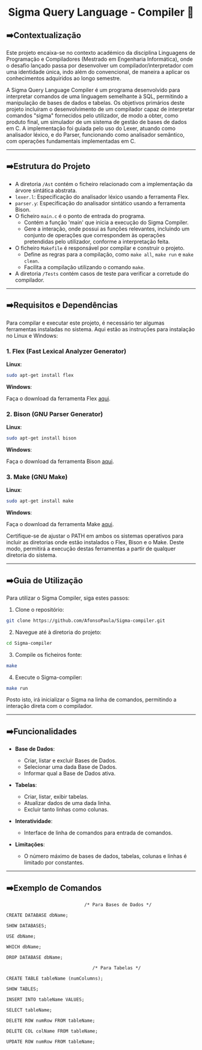 <p align="center">
  <h1 align="center">Sigma Query Language - Compiler 🐉</h1>
</p>

## ➡️Contextualização

Este projeto encaixa-se no contexto académico da disciplina Linguagens de Programação e Compiladores (Mestrado em Engenharia Informática), onde o desafio lançado passa por desenvolver um compilador/interpretador com uma identidade única, indo além do convencional, de maneira a aplicar os conhecimentos adquiridos ao longo semestre.

A Sigma Query Language Compiler é um programa desenvolvido para interpretar comandos de uma linguagem semelhante à SQL, permitindo a manipulação de bases de dados e tabelas. Os objetivos primários deste projeto incluíram o desenvolvimento de um compilador capaz de interpretar comandos "sigma" fornecidos pelo utilizador, de modo a obter, como produto final, um simulador de um sistema de gestão de bases de dados em C. A implementação foi guiada pelo uso do Lexer, atuando como analisador léxico, e do Parser, funcionando como analisador semântico, com operações fundamentais implementadas em C.

<hr>

## ➡️Estrutura do Projeto

- A diretoria ```/Ast``` contém o ficheiro relacionado com a implementação da árvore sintática abstrata.
- ```lexer.l```: Especificação do analisador léxico usando a ferramenta Flex.
- ```parser.y```: Especificação do analisador sintático usando a ferramenta Bison.
- O ficheiro ```main.c``` é o ponto de entrada do programa.
  - Contém a função 'main' que inicia a execução do Sigma Compiler.
  - Gere a interação, onde possui as funções relevantes, incluindo um conjunto de operações que correspondem às operações pretendidas pelo utilizador, conforme a interpretação feita.
- O ficheiro ```Makefile``` é responsável por compilar e construir o projeto.
  - Define as regras para a compilação, como ```make all```, ```make run``` e ```make clean```.
  - Facilita a compilação utilizando o comando ```make```.
- A diretoria ```/Tests``` contém casos de teste para verificar a corretude do compilador.

<hr>

## ➡️Requisitos e Dependências

Para compilar e executar este projeto, é necessário ter algumas ferramentas instaladas no sistema. Aqui estão as instruções para instalação no Linux e Windows:

### 1. Flex (Fast Lexical Analyzer Generator)

**Linux**:

```bash
sudo apt-get install flex
```

**Windows**:

Faça o download da ferramenta Flex [aqui](https://gnuwin32.sourceforge.net/packages/flex.htm).

### 2. Bison (GNU Parser Generator)

**Linux**:

```bash
sudo apt-get install bison
```

**Windows**:

Faça o download da ferramenta Bison [aqui](https://www.gnu.org/software/bison/).

### 3. Make (GNU Make)

**Linux**:

```bash
sudo apt-get install make
```

**Windows**:

Faça o download da ferramenta Make [aqui](https://gnuwin32.sourceforge.net/packages/make.htm).


Certifique-se de ajustar o PATH em ambos os sistemas operativos para incluir as diretorias onde estão instalados o Flex, Bison e o Make. Deste modo, permitirá a execução destas ferramentas a partir de qualquer diretoria do sistema.

<hr>

## ➡️Guia de Utilização

Para utilizar o Sigma Compiler, siga estes passos:

1. Clone o repositório:

```bash
git clone https://github.com/AfonsoPaula/Sigma-compiler.git
```

2. Navegue até à diretoria do projeto:

```bash
cd Sigma-compiler
```

3. Compile os ficheiros fonte:

```bash
make
```

4. Execute o Sigma-compiler:

```bash
make run
```

Posto isto, irá inicializar o Sigma na linha de comandos, permitindo a interação direta com o compilador.

<hr>

## ➡️Funcionalidades
- **Base de Dados**:
  - Criar, listar e excluir Bases de Dados.
  - Selecionar uma dada Base de Dados.
  - Informar qual a Base de Dados ativa.
 
- **Tabelas**:
  - Criar, listar, exibir tabelas.
  - Atualizar dados de uma dada linha.
  - Excluir tanto linhas como colunas.
 
- **Interatividade**:
  - Interface de linha de comandos para entrada de comandos.
 
- **Limitações**:
  - O número máximo de bases de dados, tabelas, colunas e linhas é limitado por constantes.

<hr>

## ➡️Exemplo de Comandos 

```
                             /* Para Bases de Dados */

CREATE DATABASE dbName;

SHOW DATABASES;

USE dbName;

WHICH dbName;

DROP DATABASE dbName;

                                /* Para Tabelas */

CREATE TABLE tableName (numColumns);

SHOW TABLES;

INSERT INTO tableName VALUES;

SELECT tableName;

DELETE ROW numRow FROM tableName;

DELETE COL colName FROM tableName;

UPDATE ROW numRow FROM tableName;

```
